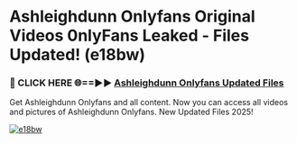 # Ashleighdunn Onlyfans Original Videos 0nlyFans Leaked - Files Updated! (e18bw)

<h3>🔴 CLICK HERE 🌐==►► <a href="https://tinyurl.com/ehrbuxhb" rel="nofollow">Ashleighdunn Onlyfans Updated Files</a></h3>

Get Ashleighdunn Onlyfans and all content. Now you can access all videos and pictures of Ashleighdunn Onlyfans. New Updated Files 2025!

[![e18bw](https://i.imgur.com/lVYEuWS.gif)](https://tinyurl.com/ehrbuxhb)
